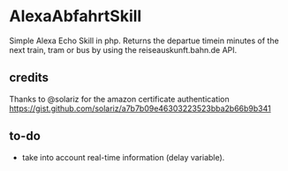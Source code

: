 # AlexaAbfahrtSkill
Simple Alexa Echo Skill in php. Returns the departue timein minutes of the next train, tram or bus by using the reiseauskunft.bahn.de API. 

## credits
Thanks to @solariz for the amazon certificate authentication 
https://gist.github.com/solariz/a7b7b09e46303223523bba2b66b9b341

## to-do
* take into account real-time information (delay variable).
